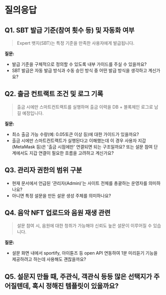 # 질의응답

## Q1. SBT 발급 기준(참여 횟수 등) 및 자동화 여부

> Expert 뱃지(SBT)는 특정 기준을 만족한 사용자에게 발급됩니다.

**질문:**

- 발급 기준을 구체적으로 정의할 수 있도록 내부 가이드를 주실 수 있을까요?
- SBT 발급은 자동 발급 방식과 수동 승인 방식 중 어떤 발급 방식을 생각하고 계신가요?

## Q2. 출금 컨트랙트 조건 및 로그 기록

> 출금 시에만 스마트컨트랙트를 실행하며 출금 이력을 DB + 블록체인 로그로 남길 예정입니다.

**질문:**

- 최소 출금 가능 수량(예: 0.05토큰 이상 등)에 대한 가이드가 있을까요?
- 출금 시에만 스마트컨트랙트가 실행된다고 이해했는데
  이 경우 사용자 지갑(MetaMask 등)은 '출금 시점에만' 연결되면 되는 구조일까요?
  또는 설문 참여 단계에서도 지갑 연결이 필요한 흐름을 고려하고 계신가요?

## Q3. 관리자 권한의 범위 구분

- 현재 문서에서 언급된 ‘관리자(Admin)’는 사이트 전체를 총괄하는 운영자를 의미하나요?
- 아니면 특정 설문을 만든 설문 생성 주체를 의미하나요?

## Q4. 음악 NFT 업로드와 음원 재생 관련

> 설문 참여 시, 음원에 대한 청취가 가능해야 신뢰도 높은 설문이 이루어질 수 있습니다.

**질문:**

- 설문 화면 내에서 sportify, 아이튠즈 등 open API 연동하여 1분 미리듣기 기능을 제공하려고 하는데 사용해도 괜찮을까요?

## Q5. 설문지 만들 때, 주관식, 객관식 등등 많은 선택지가 주어질텐데, 혹시 정해진 템플릿이 있을까요?
